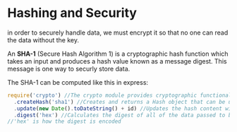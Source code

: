 # Hashing and Security

in order to securely handle data, we must encrypt it so that no one can read the data without the key.

An **SHA-1** \(Secure Hash Algorithm 1\) is a cryptographic hash function which takes an input and produces a hash value known as a message digest. This message is one way to securly store data.

The SHA-1 can be computed like this in express:

```javascript
require('crypto') //The crypto module provides cryptographic functionality
  .createHash('sha1') //Creates and returns a Hash object that can be used to generate hash digests using the given algorithm
  .update(new Date().toDateString() + id) //Updates the hash content with the given data, in this case the current date and the message ID.
  .digest('hex') //Calculates the digest of all of the data passed to be hashed
//'hex' is how the digest is encoded
```

